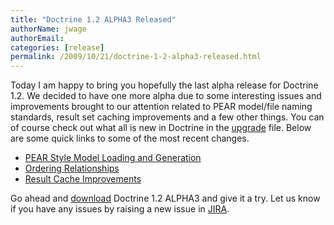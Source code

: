 ```yaml
---
title: "Doctrine 1.2 ALPHA3 Released"
authorName: jwage
authorEmail:
categories: [release]
permalink: /2009/10/21/doctrine-1-2-alpha3-released.html
---
```

Today I am happy to bring you hopefully the last alpha release for
Doctrine 1.2. We decided to have one more alpha due to some interesting
issues and improvements brought to our attention related to PEAR
model/file naming standards, result set caching improvements and a few
other things. You can of course check out what all is new in Doctrine in
the [upgrade](https://www.doctrine-project.org/upgrade/1_2) file. Below
are some quick links to some of the most recent changes.

-   [PEAR Style Model Loading and
    Generation](https://www.doctrine-project.org/upgrade/1_2#PEAR%20Style%20Model%20Loading%20and%20Generation)
-   [Ordering
    Relationships](https://www.doctrine-project.org/upgrade/1_2#Ordering%20Relationships)
-   [Result Cache
    Improvements](https://www.doctrine-project.org/upgrade/1_2#Result%20Cache%20Improvements)

Go ahead and [download](https://www.doctrine-project.org/download)
Doctrine 1.2 ALPHA3 and give it a try. Let us know if you have any
issues by raising a new issue in
[JIRA](https://www.doctrine-project.org/jira).
